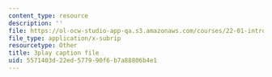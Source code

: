 ```yaml
---
content_type: resource
description: ''
file: https://ol-ocw-studio-app-qa.s3.amazonaws.com/courses/22-01-introduction-to-nuclear-engineering-and-ionizing-radiation-fall-2016/5571403d22ed577990f6b7a88806b4e1_i3CzkU4Ft9U.vtt
file_type: application/x-subrip
resourcetype: Other
title: 3play caption file
uid: 5571403d-22ed-5779-90f6-b7a88806b4e1
---
```


